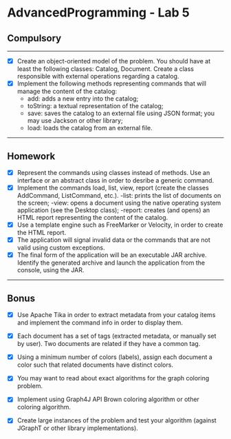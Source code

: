 # AdvancedProgramming - Lab 5

## Compulsory

----------

- [x] Create an object-oriented model of the problem. You should have at least the following classes: Catalog, Document. Create a class responsible with external operations regarding a catalog.
- [x] Implement the following methods representing commands that will manage the content of the catalog:
  - add: adds a new entry into the catalog;
  - toString: a textual representation of the catalog;
  - save: saves the catalog to an external file using JSON format; you may use Jackson or other library;
  - load: loads the catalog from an external file.
------------------

## Homework
- [x] Represent the commands using classes instead of methods. Use an interface or an abstract class in order to desribe a generic command.
- [x] Implement the commands load, list, view, report (create the classes AddCommand, ListCommand, etc.).
-list: prints the list of documents on the screen;
-view: opens a document using the native operating system application (see the Desktop class);
-report: creates (and opens) an HTML report representing the content of the catalog.
- [x] Use a template engine such as FreeMarker or Velocity, in order to create the HTML report.
- [x] The application will signal invalid data or the commands that are not valid using custom exceptions.
- [x] The final form of the application will be an executable JAR archive. Identify the generated archive and launch the application from the console, using the JAR.

-------------------------------

## Bonus
- [x] Use Apache Tika in order to extract metadata from your catalog items and implement the command info in order to display them.
- [x] Each document has a set of tags (extracted metadata, or manually set by user). Two documents are related if they have a common tag.
- [x] Using a minimum number of colors (labels), assign each document a color such that related documents have distinct colors.
- [x] You may want to read about exact algorithms for the graph coloring problem.
- [x] Implement using Graph4J API Brown coloring algorithm or other coloring algorithm.
- [x] Create large instances of the problem and test your algorithm (against JGraphT or other library implementations).

